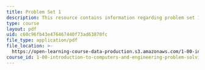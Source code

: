 ```yaml
---
title: Problem Set 1
description: This resource contains information regarding problem set 1.
type: course
layout: pdf
uid: c60c96fb43e476467440f73ad63870fc
file_type: application/pdf
file_location: >-
  https://open-learning-course-data-production.s3.amazonaws.com/1-00-introduction-to-computers-and-engineering-problem-solving-spring-2012/c60c96fb43e476467440f73ad63870fc_MIT1_00S12_PS_1.pdf
course_id: 1-00-introduction-to-computers-and-engineering-problem-solving-spring-2012
---
```

